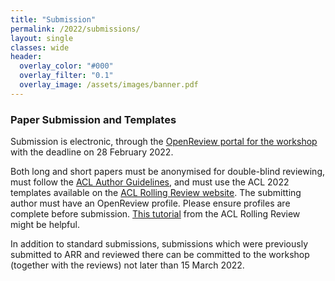 ```yaml
---
title: "Submission"
permalink: /2022/submissions/
layout: single
classes: wide
header:
  overlay_color: "#000"
  overlay_filter: "0.1"
  overlay_image: /assets/images/banner.pdf
---
```


### Paper Submission and Templates

Submission is electronic, through the [OpenReview portal for the workshop](https://openreview.net/group?id=aclweb.org/ACL/2022/Workshop/WASSA)
with the deadline on 28 February 2022.

Both long and short papers must be anonymised for double-blind reviewing, must follow the [ACL Author Guidelines](https://www.aclweb.org/adminwiki/index.php?title=ACL_Author_Guidelines), and must use the ACL 2022 templates available on the [ACL Rolling Review website](https://aclrollingreview.org/cfp).
The submitting author must have an OpenReview profile. Please ensure profiles are complete before submission. [This tutorial](https://docs.google.com/presentation/d/1kJeoAfwbnFapUN0ySLSoOm11-2odz48DGS1DEzNs03k/edit#slide=id.gcfa2063058_0_0) from the ACL Rolling Review might be helpful. 

In addition to standard submissions, submissions which were previously submitted to ARR and reviewed there can be committed to the workshop (together with the reviews) not later than 15 March 2022.
